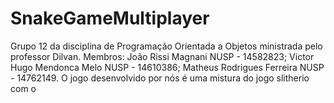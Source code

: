 # SnakeGameMultiplayer
Grupo 12 da disciplina de Programação Orientada a Objetos ministrada pelo professor Dilvan.
Membros: João Rissi Magnani NUSP - 14582823; Victor Hugo Mendonca Melo NUSP - 14610386; Matheus Rodrigues Ferreira NUSP - 14762149.
O jogo desenvolvido por nós é uma mistura do jogo slitherio com o 

